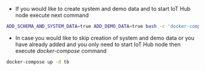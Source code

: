 - If you would like to create system and demo data and to start IoT Hub node execute next command
 
```bash
ADD_SCHEMA_AND_SYSTEM_DATA=true ADD_DEMO_DATA=true bash -c 'docker-compose up -d tb'
```
      
- In case you would like to skip creation of system and demo data or you have already added and you only need to start IoT Hub node then execute *docker-compose* command

```bash
docker-compose up -d tb
```